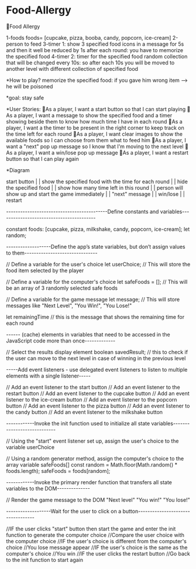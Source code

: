 # Food-Allergy

🌟Food Allergy 

1-foods foods= [cupcake, pizza, booba, candy, popcorn, ice-cream]
2-person to feed
3-timer 1: show 3 specified food icons in a message for 5s and then it well be reduced by 1s after each round: you have to memorize the specified food
4-timer 2: timer for the specified food random collection that will be changed every 10s: so after each 10s you will be moved to another level with different collection of specified food

*How to play?
memorize the specified food: if you gave him wrong item --> he will be poisoned

*goal: stay safe

*User Stories:
🐞As a player, I want a start button so that I can start playing
🐞As a player, I want a message to show the specified food and a timer showing beside them to know how much time I have in each round
🐞As a player, I want a the timer to be present in the right corner to keep track on the time left for each round
🐞As a player, I want clear images to show the available foods so I can choose from them what to feed him
🐞As a player, I want a "next" pop up message so I know that I'm moving to the next level
🐞As a player, I want a win/lose pop up message
🐞As a player, I want a restart button so that I can play again


*Diagram

start button
|
|
show the specified food with the time for each round
|
|
hide the specified food 
|
|
show how many time left in this round
|
|
person will show up and start the game immediately
|
|
"next" message
|
|
win/lose
|
|
restart

-------------------------------------------Define constants and variables-----------------------------------------

constant foods: [cupcake, pizza, milkshake, candy, popcorn, ice-cream];
let random;

-------------------Define the app’s state variables, but don’t assign values to them-------------------------------


// Define a variable for the user's choice
let userChoice; // This will store the food item selected by the player

// Define a variable for the computer's choice 
let safeFoods = []; // This will be an array of 3 randomly selected safe foods

// Define a variable for the game message
let message; // This will store messages like "Next Level", "You Win!", "You Lose!"

let remainingTime // this is the message that shows the remaining time for each round

------ (cache) elements in variables that need to be accessed in the JavaScript code more than once-------------


// Select the results display element
boolean savedResult; // this to check if the user can move to the next level in case of winning in the previous level


-----Add event listeners - use delegated event listeners to listen to multiple elements with a single listener-----

// Add an event listener to the start button
// Add an event listener to the restart button
// Add an event listener to the cupcake button
// Add an event listener to the ice-cream button
// Add an event listener to the popcorn button
// Add an event listener to the pizza button
// Add an event listener to the candy button
// Add an event listener to the milkshake button

------------Invoke the init function used to initialize all state variables----------------------------


// Using the "start" event listener set up, assign the user's choice to the variable userChoice

// Using a random generator method, assign the computer's choice to the array variable safeFoods[]
const random = Math.floor(Math.random() * foods.length);
safeFoods = foods[random];


------------Invoke the primary render function that transfers all state variables to the DOM--------------

// Render the game message to the DOM
"Next level"
"You win!"
"You lose!"

-------------------Wait for the user to click on a button----------------------------------


//IF the user clicks "start" button then start the game and enter the init function to generate the computer choice 
//Compare the user choice with the computer choice
//IF the user's choice is different from the computer's choice
       //You lose message appear
//IF the user's choice is the same as the computer's choice
       //You win 
//IF the user clicks the restart button 
       //Go back to the init function to start again


